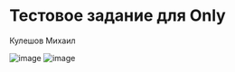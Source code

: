 #

# Тестовое задание для Only
Кулешов Михаил 

![image](https://github.com/GreatFireDragon/Only_TestProject/assets/90414648/c3d7c237-152a-4baf-a8da-eef06118f465)
![image](https://github.com/GreatFireDragon/Only_TestProject/assets/90414648/8fe04f11-df3c-4888-822a-14a3c300792f)
